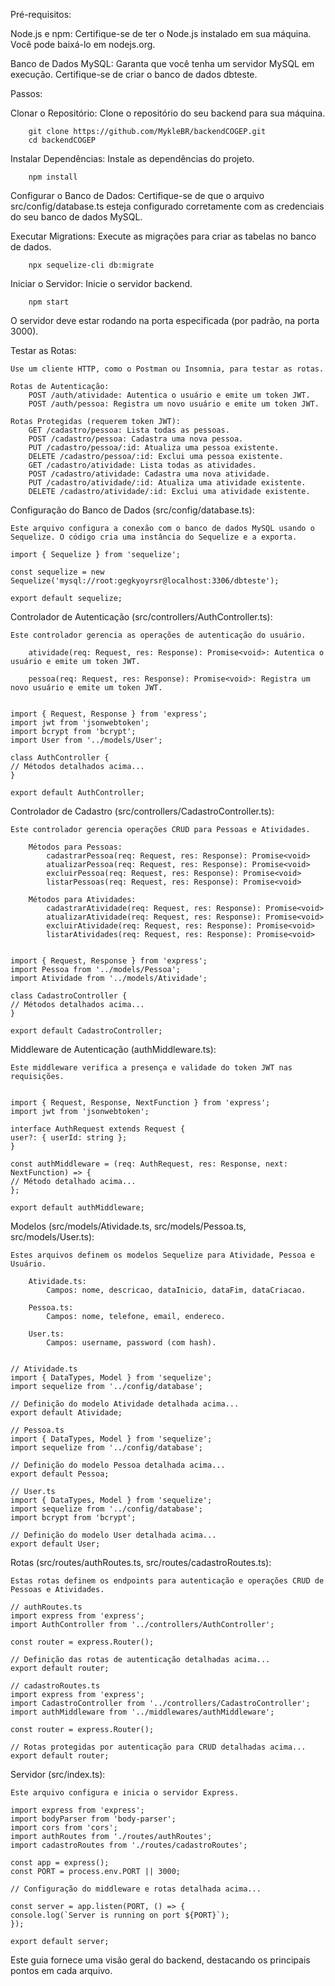 Pré-requisitos:

Node.js e npm:
    Certifique-se de ter o Node.js instalado em sua máquina. Você pode baixá-lo em nodejs.org.

Banco de Dados MySQL:
    Garanta que você tenha um servidor MySQL em execução. Certifique-se de criar o banco de dados dbteste.

Passos:

Clonar o Repositório:
Clone o repositório do seu backend para sua máquina.

        git clone https://github.com/MykleBR/backendCOGEP.git
        cd backendCOGEP

Instalar Dependências:
    Instale as dependências do projeto.

        npm install

Configurar o Banco de Dados:
    Certifique-se de que o arquivo src/config/database.ts esteja configurado corretamente com as credenciais do seu banco de dados MySQL.

Executar Migrations:
    Execute as migrações para criar as tabelas no banco de dados.

        npx sequelize-cli db:migrate

Iniciar o Servidor:
    Inicie o servidor backend.
        
        npm start

O servidor deve estar rodando na porta especificada (por padrão, na porta 3000).

Testar as Rotas:

    Use um cliente HTTP, como o Postman ou Insomnia, para testar as rotas.

    Rotas de Autenticação:
        POST /auth/atividade: Autentica o usuário e emite um token JWT.
        POST /auth/pessoa: Registra um novo usuário e emite um token JWT.

    Rotas Protegidas (requerem token JWT):
        GET /cadastro/pessoa: Lista todas as pessoas.
        POST /cadastro/pessoa: Cadastra uma nova pessoa.
        PUT /cadastro/pessoa/:id: Atualiza uma pessoa existente.
        DELETE /cadastro/pessoa/:id: Exclui uma pessoa existente.
        GET /cadastro/atividade: Lista todas as atividades.
        POST /cadastro/atividade: Cadastra uma nova atividade.
        PUT /cadastro/atividade/:id: Atualiza uma atividade existente.
        DELETE /cadastro/atividade/:id: Exclui uma atividade existente.

Configuração do Banco de Dados (src/config/database.ts):

    Este arquivo configura a conexão com o banco de dados MySQL usando o Sequelize. O código cria uma instância do Sequelize e a exporta.

    import { Sequelize } from 'sequelize';

    const sequelize = new Sequelize('mysql://root:gegkyoyrsr@localhost:3306/dbteste');

    export default sequelize;

Controlador de Autenticação (src/controllers/AuthController.ts):

    Este controlador gerencia as operações de autenticação do usuário.

        atividade(req: Request, res: Response): Promise<void>: Autentica o usuário e emite um token JWT.

        pessoa(req: Request, res: Response): Promise<void>: Registra um novo usuário e emite um token JWT.


    import { Request, Response } from 'express';
    import jwt from 'jsonwebtoken';
    import bcrypt from 'bcrypt';
    import User from '../models/User';

    class AuthController {
    // Métodos detalhados acima...
    }

    export default AuthController;

Controlador de Cadastro (src/controllers/CadastroController.ts):

    Este controlador gerencia operações CRUD para Pessoas e Atividades.

        Métodos para Pessoas:
            cadastrarPessoa(req: Request, res: Response): Promise<void>
            atualizarPessoa(req: Request, res: Response): Promise<void>
            excluirPessoa(req: Request, res: Response): Promise<void>
            listarPessoas(req: Request, res: Response): Promise<void>

        Métodos para Atividades:
            cadastrarAtividade(req: Request, res: Response): Promise<void>
            atualizarAtividade(req: Request, res: Response): Promise<void>
            excluirAtividade(req: Request, res: Response): Promise<void>
            listarAtividades(req: Request, res: Response): Promise<void>


    import { Request, Response } from 'express';
    import Pessoa from '../models/Pessoa';
    import Atividade from '../models/Atividade';

    class CadastroController {
    // Métodos detalhados acima...
    }

    export default CadastroController;

Middleware de Autenticação (authMiddleware.ts):

    Este middleware verifica a presença e validade do token JWT nas requisições.


    import { Request, Response, NextFunction } from 'express';
    import jwt from 'jsonwebtoken';

    interface AuthRequest extends Request {
    user?: { userId: string };
    }

    const authMiddleware = (req: AuthRequest, res: Response, next: NextFunction) => {
    // Método detalhado acima...
    };

    export default authMiddleware;

Modelos (src/models/Atividade.ts, src/models/Pessoa.ts, src/models/User.ts):

    Estes arquivos definem os modelos Sequelize para Atividade, Pessoa e Usuário.

        Atividade.ts:
            Campos: nome, descricao, dataInicio, dataFim, dataCriacao.

        Pessoa.ts:
            Campos: nome, telefone, email, endereco.

        User.ts:
            Campos: username, password (com hash).


    // Atividade.ts
    import { DataTypes, Model } from 'sequelize';
    import sequelize from '../config/database';

    // Definição do modelo Atividade detalhada acima...
    export default Atividade;

    // Pessoa.ts
    import { DataTypes, Model } from 'sequelize';
    import sequelize from '../config/database';

    // Definição do modelo Pessoa detalhada acima...
    export default Pessoa;

    // User.ts
    import { DataTypes, Model } from 'sequelize';
    import sequelize from '../config/database';
    import bcrypt from 'bcrypt';

    // Definição do modelo User detalhada acima...
    export default User;

Rotas (src/routes/authRoutes.ts, src/routes/cadastroRoutes.ts):

    Estas rotas definem os endpoints para autenticação e operações CRUD de Pessoas e Atividades.

    // authRoutes.ts
    import express from 'express';
    import AuthController from '../controllers/AuthController';

    const router = express.Router();

    // Definição das rotas de autenticação detalhadas acima...
    export default router;

    // cadastroRoutes.ts
    import express from 'express';
    import CadastroController from '../controllers/CadastroController';
    import authMiddleware from '../middlewares/authMiddleware';

    const router = express.Router();

    // Rotas protegidas por autenticação para CRUD detalhadas acima...
    export default router;

Servidor (src/index.ts):

    Este arquivo configura e inicia o servidor Express.

    import express from 'express';
    import bodyParser from 'body-parser';
    import cors from 'cors';
    import authRoutes from './routes/authRoutes';
    import cadastroRoutes from './routes/cadastroRoutes';

    const app = express();
    const PORT = process.env.PORT || 3000;

    // Configuração do middleware e rotas detalhada acima...

    const server = app.listen(PORT, () => {
    console.log(`Server is running on port ${PORT}`);
    });

    export default server;

Este guia fornece uma visão geral do backend, destacando os principais pontos em cada arquivo.

